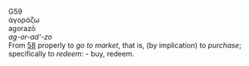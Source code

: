 G59  
ἀγοράζω  
agorazō  
*ag-or-ad‘-zo*  
From [58](g0058) properly to *go* *to* *market*, that is, (by
implication) to *purchase*; specifically to *redeem:* - buy, redeem.  
